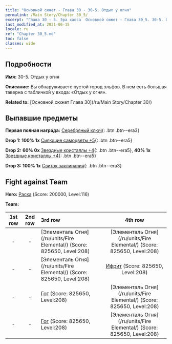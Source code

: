 ```yaml
---
title: "Основной сюжет - Глава 30 - 30-5. Отдых у огня"
permalink: /Main Story/Chapter 30_5/
excerpt: "Глава 30 - 5. Эра хаоса  Основной сюжет - Глава 30_5. 30-5. Отдых у огня"
last_modified_at: 2021-06-15
locale: ru
ref: "Chapter 30_5.md"
toc: false
classes: wide
---
```


## Подробности

 **Имя:** 30-5. Отдых у огня

 **Описание:** Вы обнаруживаете пустой город эльфов. В нем есть большая таверна с табличкой у входа: «Отдых у огня».

 **Related to:** [Основной сюжет Глава 30](/ru/Main Story/Chapter 30/)

## Выпавшие предметы

 **Первая полная награда:** [Серебряный ключ](/ItemsRU/con_693/){: .btn .btn--era3}

 **Drop 1:** **100% 1x** [Сияющие самоцветы +5](/ItemsRU/mat_100/){: .btn .btn--era5}

 **Drop 2:** **60% 0x** [Звездные кристаллы +4](/ItemsRU/mat_94/){: .btn .btn--era5}, **40% 1x** [Звездные кристаллы +4](/ItemsRU/mat_94/){: .btn .btn--era5}

 **Drop 3:** **100% 1x** [Свиток заклинания](/ItemsRU/con_694/){: .btn .btn--era3}


## Fight against Team
 **Hero:** [Раска](/ru/heroes/Rashka/) (Score: 200000, Level:116)

 **Team:**


  | 1st row | 2nd row | 3rd row | 4th row |
  |:----:|:----:|:----|:----:|
  | - | - | [Элементаль Огня](/ru/units/Fire Elemental/) (Score: 825650, Level:208)  | [Элементаль Огня](/ru/units/Fire Elemental/) (Score: 825650, Level:208)  |
  | - | - | [Элементаль Огня](/ru/units/Fire Elemental/) (Score: 825650, Level:208)  | [Ифрит](/ru/units/Efreeti/) (Score: 825650, Level:208)  |
  | - | - | [Гог](/ru/units/Gog/) (Score: 825650, Level:208)  | [Элементаль Огня](/ru/units/Fire Elemental/) (Score: 825650, Level:208)  |
  | - | - | [Гог](/ru/units/Gog/) (Score: 825650, Level:208)  | [Элементаль Огня](/ru/units/Fire Elemental/) (Score: 825650, Level:208)  |



